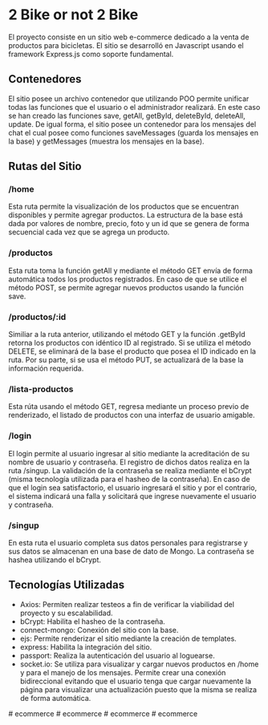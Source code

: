 # 2 Bike or not 2 Bike
El proyecto consiste en un sitio web e-commerce dedicado a la venta de productos para bicicletas.
El sitio se desarrolló en Javascript usando el framework Express.js como soporte fundamental.

## Contenedores
El sitio posee un archivo contenedor que utilizando POO permite unificar todas las funciones que el usuario o el administrador realizará. En este caso se han creado las funciones save, getAll, getById, deleteById, deleteAll, update. De igual forma, el sitio posee un contenedor para los mensajes del chat el cual posee como funciones saveMessages (guarda los mensajes en la base) y getMessages (muestra los mensajes en la base).

## Rutas del Sitio

### /home
Esta ruta permite la visualización de los productos que se encuentran disponibles y permite agregar productos. La estructura de la base está dada por valores de nombre, precio, foto y un id que se genera de forma secuencial cada vez que se agrega un producto. 

### /productos
Esta ruta toma la función getAll y mediante el método GET envía de forma automática todos los productos registrados.
En caso de que se utilice el método POST, se permite agregar nuevos productos usando la función save.


### /productos/:id
Similiar a la ruta anterior, utilizando el método GET y la función .getById retorna los productos con idéntico ID al registrado. Si se utiliza el método DELETE, se eliminará de la base el producto que posea el ID indicado en la ruta. Por su parte, si se usa el método PUT, se actualizará de la base la información requerida.

### /lista-productos
Esta rúta usando el método GET, regresa mediante un proceso previo de renderizado, el listado de productos con una interfaz de usuario amigable.
 

### /login
El login permite al usuario ingresar al sitio mediante la acreditación de su nombre de usuario y contraseña. El registro de dichos datos realiza en la ruta /singup. La validación de la contraseña se realiza mediante el bCrypt (misma tecnología utilizada para el hasheo de la contraseña). En caso de que el login sea satisfactorio, el usuario ingresará el sitio y por el contrario, el sistema indicará una falla y solicitará que ingrese nuevamente el usuario y contraseña. 

### /singup
En esta ruta el usuario completa sus datos personales para registrarse y sus datos se almacenan en una base de dato de Mongo. La contraseña se hashea utilizando el bCrypt.

## Tecnologías Utilizadas
* Axios: Permiten realizar testeos a fin de verificar la viabilidad del proyecto y su escalabilidad.
* bCrypt: Habilita el hasheo de la contraseña.
* connect-mongo: Conexión del sitio con la base.
* ejs: Permite renderizar el sitio mediante la creación de templates.
* express: Habilita la integración del sitio.
* passport: Realiza la autenticación del usuario al loguearse.
* socket.io: Se utiliza para visualizar y cargar nuevos productos en /home y para el manejo de los mensajes. Permite crear una conexión bidireccional evitando que el usuario tenga que cargar nuevamente la página para visualizar una actualización puesto que la misma se realiza de forma automática.

#   e c o m m e r c e  
 #   e c o m m e r c e  
 #   e c o m m e r c e  
 #   e c o m m e r c e  
 
